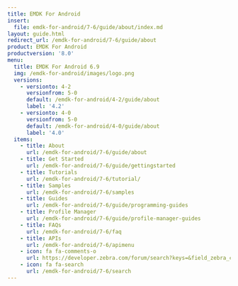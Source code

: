 ```yaml
---
title: EMDK For Android
insert:
  file: emdk-for-android/7-6/guide/about/index.md
layout: guide.html
redirect_url: /emdk-for-android/7-6/guide/about
product: EMDK For Android
productversion: '8.0'
menu:
  title: EMDK For Android 6.9
  img: /emdk-for-android/images/logo.png
  versions:
    - versionto: 4-2
      versionfrom: 5-0
      default: /emdk-for-android/4-2/guide/about
      label: '4.2'
    - versionto: 4-0
      versionfrom: 5-0
      default: /emdk-for-android/4-0/guide/about
      label: '4.0'
  items:
    - title: About
      url: /emdk-for-android/7-6/guide/about
    - title: Get Started
      url: /emdk-for-android/7-6/guide/gettingstarted
    - title: Tutorials
      url: /emdk-for-android/7-6/tutorial/
    - title: Samples
      url: /emdk-for-android/7-6/samples
    - title: Guides
      url: /emdk-for-android/7-6/guide/programming-guides
    - title: Profile Manager
      url: /emdk-for-android/7-6/guide/profile-manager-guides
    - title: FAQs
      url: /emdk-for-android/7-6/faq
    - title: APIs
      url: /emdk-for-android/7-6/apimenu
    - icon: fa fa-comments-o
      url: https://developer.zebra.com/forum/search?keys=&field_zebra_curated_tags_tid%5B%5D=184 
    - icon: fa fa-search
      url: /emdk-for-android/7-6/search
---
```



